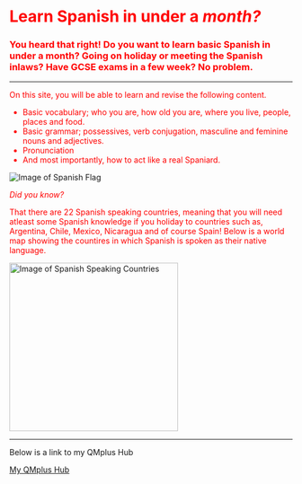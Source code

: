 <font color="red">
  <h1 style="color:red;">Learn Spanish in under a <em>month?</em></h1>
<h3 style="color:red;"> You heard that right! Do you want to learn basic Spanish in under a month? Going on holiday or meeting the Spanish inlaws? Have GCSE exams in a few week? No problem. </h3>
<hr>

<p style="color:red;"> On this site, you will be able to learn and revise the following content. </p> 
<ul style="color:red;"> <li> Basic vocabulary; who you are, how old you are, where you live, people, places and food. </li>
<li> Basic grammar; possessives, verb conjugation, masculine and feminine nouns and adjectives. </li> 
<li> Pronunciation </li>
<li> And most importantly, how to act like a real Spaniard. </li></ul> </font>

<img class="imgLeft" src="https://www.worldatlas.com/spanish.png" alt= "Image of Spanish Flag"> 

<em style="color:red;"> Did you know? </em> 
<p style="color:red;"> That there are 22 Spanish speaking countries, meaning that you will need atleast some Spanish knowledge if you holiday to countries such as, Argentina, Chile, Mexico, Nicaragua and of course Spain! Below is a world map showing the countires in which Spanish is spoken as their native language.</p>
<img src="https://sites.google.com/a/rsu35.org/profe-spanish-1/_/rsrc/1474069579712/unit-1-me-presento/3-geography-of-the-spanish-speaking-world/mapa%20del%20mundo%20hispanohablante.gif" alt= "Image of Spanish Speaking Countries" width="300" height="300"> 



<hr> 
<p> Below is a link to my QMplus Hub </p>

<a href="https://hub.qmplus.qmul.ac.uk/view/view.php?profile=ml16168&page=sml209-computers-and-languages-hayley-wheeler"> My QMplus Hub</a>
